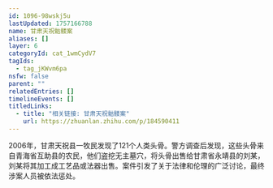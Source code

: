 ```yaml
---
id: 1096-98wskj5u
lastUpdated: 1757166788
name: 甘肃天祝骷髅案
aliases: []
layer: 6
categoryId: cat_1wmCydV7
tagIds:
  - tag_jKWvm6pa
nsfw: false
parent: ""
relatedEntries: []
timelineEvents: []
titledLinks:
  - title: "相关链接: 甘肃天祝骷髅案"
    url: https://zhuanlan.zhihu.com/p/184590411
---
```


2006年，甘肃天祝县一牧民发现了121个人类头骨。警方调查后发现，这些头骨来自青海省互助县的农民，他们盗挖无主墓穴，将头骨出售给甘肃省永靖县的刘某，刘某将其加工成工艺品或法器出售。案件引发了关于法律和伦理的广泛讨论，最终涉案人员被依法惩处。